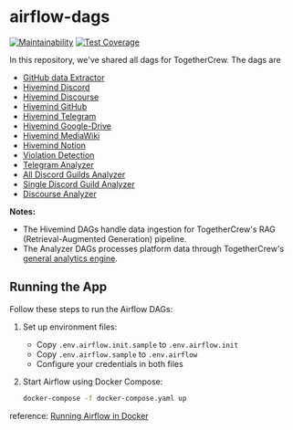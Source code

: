 # airflow-dags

[![Maintainability](https://api.codeclimate.com/v1/badges/50707624ef6029e39e6a/maintainability)](https://codeclimate.com/github/TogetherCrew/airflow-dags/maintainability)
[![Test Coverage](https://api.codeclimate.com/v1/badges/50707624ef6029e39e6a/test_coverage)](https://codeclimate.com/github/TogetherCrew/airflow-dags/test_coverage)

In this repository, we've shared all dags for TogetherCrew. The dags are

- [GitHub data Extractor](https://github.com/TogetherCrew/airflow-dags/blob/main/dags/github.py)
- [Hivemind Discord](https://github.com/TogetherCrew/airflow-dags/blob/main/dags/hivemind_discord_etl.py)
- [Hivemind Discourse](https://github.com/TogetherCrew/airflow-dags/blob/main/dags/hivemind_discourse_etl.py)
- [Hivemind GitHub](https://github.com/TogetherCrew/airflow-dags/blob/main/dags/hivemind_github_etl.py)
- [Hivemind Telegram](https://github.com/TogetherCrew/airflow-dags/blob/main/dags/hivemind_telegram_etl.py)
- [Hivemind Google-Drive](https://github.com/TogetherCrew/airflow-dags/blob/main/dags/hivemind_google_drive_etl.py)
- [Hivemind MediaWiki](https://github.com/TogetherCrew/airflow-dags/blob/main/dags/hivemind_mediawiki_etl.py)
- [Hivemind Notion](https://github.com/TogetherCrew/airflow-dags/blob/main/dags/hivemind_notion_etl.py)
- [Violation Detection](https://github.com/TogetherCrew/airflow-dags/blob/main/dags/violation_detection_etl.py)
- [Telegram Analyzer](https://github.com/TogetherCrew/airflow-dags/blob/main/dags/violation_detection_etl.py)
- [All Discord Guilds Analyzer](https://github.com/TogetherCrew/airflow-dags/blob/main/dags/all_discord_guilds_analyzer_etl.py)
- [Single Discord Guild Analyzer](https://github.com/TogetherCrew/airflow-dags/blob/main/dags/discord_guild_analyzer_etl.py)
- [Discourse Analyzer](https://github.com/TogetherCrew/airflow-dags/blob/main/dags/discourse_analyzer_etl.py)

**Notes:**

- The Hivemind DAGs handle data ingestion for TogetherCrew's RAG (Retrieval-Augmented Generation) pipeline.
- The Analyzer DAGs processes platform data through TogetherCrew's [general analytics engine](https://github.com/TogetherCrew/tc_analyzer_lib).

## Running the App

Follow these steps to run the Airflow DAGs:

1. Set up environment files:
   - Copy `.env.airflow.init.sample` to `.env.airflow.init`
   - Copy `.env.airflow.sample` to `.env.airflow`
   - Configure your credentials in both files

2. Start Airflow using Docker Compose:

   ```bash
   docker-compose -f docker-compose.yaml up
   ```

reference: [Running Airflow in Docker](https://airflow.apache.org/docs/apache-airflow/stable/howto/docker-compose/index.html)
